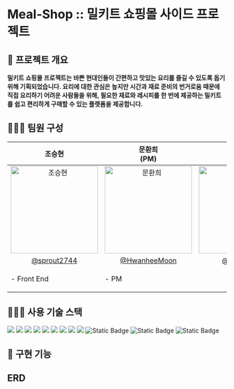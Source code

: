 # Meal-Shop :: 밀키트 쇼핑몰 사이드 프로젝트

## 🙌 프로젝트 개요

**밀키트 쇼핑몰 프로젝트는 바쁜 현대인들이 간편하고 맛있는 요리를 즐길 수 있도록 돕기 위해 기획되었습니다. 요리에 대한 관심은 높지만 시간과 재료 준비의 번거로움 때문에 직접 요리하기 어려운 사람들을 위해, 필요한 재료와 레시피를 한 번에 제공하는 밀키트를 쉽고 편리하게 구매할 수 있는 플랫폼을 제공합니다.**

## 🧑‍🤝‍🧑 팀원 구성

|                                               조승현<br>                                                |                                                                      문환희<br>(PM)                                                                      |                                               최동석<br>                                               |                                               윤다정<br>                                                |                                                  이규원                                                   |
| :-----------------------------------------------------------------------------------------------------: | :------------------------------------------------------------------------------------------------------------------------------------------------------: | :----------------------------------------------------------------------------------------------------: | :-----------------------------------------------------------------------------------------------------: | :-------------------------------------------------------------------------------------------------------: |
| <img src="https://avatars.githubusercontent.com/u/161564888?v=4" alt="조승현" width="200" height="200"> | <img src="https://avatars.githubusercontent.com/u/109807723?s=400&u=a8a6009929a9bd7bf58f13cb8217d79e1ca139a0&v=4" alt="문환희" width="200" height="200"> | <img src="https://avatars.githubusercontent.com/u/96916609?v=4" alt="최동석" width="200" height="200"> | <img src="https://avatars.githubusercontent.com/u/129302303?v=4" alt="윤다정" width="200" height="200"> | <img src="https://avatars.githubusercontent.com/u/152961797?v=4" alt="이규원원" width="200" height="200"> |
|                              [@sprout2744](https://github.com/sprout2744)                               |                                                      [@HwanheeMoon](https://github.com/HwanheeMoon)                                                      |                               [@eastwest9](https://github.com/eastwest9)                               |                                [@dajung-y](https://github.com/dajung-y)                                 |                                  [@LGyuWon](https://github.com/LGyuWon)                                   |
|                                    <p align="left">- Front End <br/>                                    |                                                                <p align="left">- PM <br/>                                                                |                                                                                                        |                                                 <p></p>                                                 |                                          <p align="left">- <br/>                                          |

## 🧑🏻‍💻 사용 기술 스택

<img src="https://img.shields.io/badge/SPRING-6DB33F?style=for-the-badge&logo=SPRING&logoColor=white"> <img src="https://img.shields.io/badge/SPRING BOOT-6DB33F?style=for-the-badge&logo=SPRINGBOOT&logoColor=white"> <img src="https://img.shields.io/badge/SPRING SECURITY-6DB33F?style=for-the-badge&logo=SPRINGSECURITY&logoColor=white"> <img src="https://img.shields.io/badge/JAVA-4479A1?style=for-the-badge&logo=JAVA&logoColor=black"> <img src="https://img.shields.io/badge/MYSQL-4479A1?style=for-the-badge&logo=MYSQL&logoColor=white"> <img src="https://img.shields.io/badge/QUERYDSL-4479A1?style=for-the-badge&logo=QUERYDSL&logoColor=black"> <img src="https://img.shields.io/badge/JPA-6DB33F?style=for-the-badge&logo=JPA&logoColor=black"> <img src="https://img.shields.io/badge/Iamport%20Payment-c1272d?style=for-the-badge"> <img src="https://img.shields.io/badge/Postman-FF6C37?style=for-the-badge&logo=Postman&logoColor=white"> <img alt="Static Badge" src="https://img.shields.io/badge/JSON%20Web%20Token-3178C6%3Fstyle%3Dflat%26logo%3DTypeScript%26logoColor%3Dwhite%22%2F%3E%20?style=for-the-badge&logo=json%20web%20tokens&color=%23000000">
<img alt="Static Badge" src="https://img.shields.io/badge/Redis-%23000000%3Fstyle%3D%26logo%3DTypeScript%26logoColor%3D%23000000%22%2F%3E%20?style=for-the-badge&logo=redis&labelColor=%23ffffff&color=%23DC382D">
<img alt="Static Badge" src="https://img.shields.io/badge/React%20JS-61DAFB%3Fstyle%3Dflat%26logo%3DTypeScript%26logoColor%3Dwhite%22%20?style=for-the-badge&logo=react&logoColor=black&color=%2361DAFB">

>

## 📑 구현 기능

## ERD
